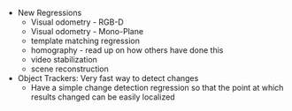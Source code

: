 - New Regressions
  * Visual odometry - RGB-D
  * Visual odometry - Mono-Plane
  * template matching regression
  * homography - read up on how others have done this
  * video stabilization
  * scene reconstruction
- Object Trackers: Very fast way to detect changes
  * Have a simple change detection regression so that the point at which results changed can be easily localized